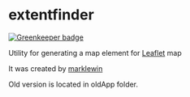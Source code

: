 # extentfinder

[![Greenkeeper badge](https://badges.greenkeeper.io/diskmanti/extentfinder.svg)](https://greenkeeper.io/)

Utility for generating a map element for [Leaflet](http://leafletjs.com/) map

It was created by [marklewin](https://github.com/marklewin)

Old version is located in oldApp folder.